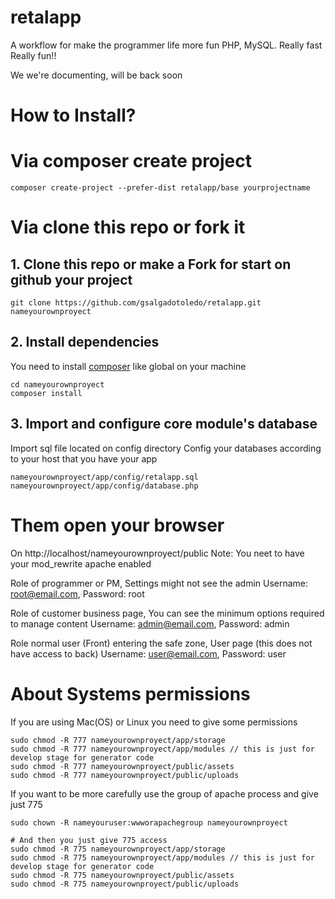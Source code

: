 retalapp
========

A workflow for make the programmer life more fun PHP, MySQL. Really fast Really fun!!

We we're documenting, will be back soon

# How to Install? #

# Via composer create project #
```
composer create-project --prefer-dist retalapp/base yourprojectname
```
# Via clone this repo or fork it #
## 1. Clone this repo or make a Fork for start on github your project ##
```
git clone https://github.com/gsalgadotoledo/retalapp.git nameyourownproyect
```

## 2. Install dependencies ##
You need to install [composer](https://getcomposer.org/download/) like global on your machine
```
cd nameyourownproyect
composer install
```

## 3. Import and configure core module's database ##
Import sql file located on config directory
Config your databases according to your host that you have your app
```
nameyourownproyect/app/config/retalapp.sql
nameyourownproyect/app/config/database.php
```
# Them open your browser #
On http://localhost/nameyourownproyect/public
Note: You neet to have your mod_rewrite apache enabled

Role of programmer or PM, Settings might not see the admin
Username: root@email.com, Password: root

Role of customer business page, You can see the minimum options required to manage content
Username: admin@email.com, Password: admin

Role normal user (Front) entering the safe zone, User page (this does not have access to back)
Username: user@email.com, Password: user

# About Systems permissions #

If you are using Mac(OS) or Linux you need to give some permissions
```
sudo chmod -R 777 nameyourownproyect/app/storage
sudo chmod -R 777 nameyourownproyect/app/modules // this is just for develop stage for generator code
sudo chmod -R 777 nameyourownproyect/public/assets
sudo chmod -R 777 nameyourownproyect/public/uploads
```

If you want to be more carefully use the group of apache process and give just 775
```
sudo chown -R nameyouruser:wwworapachegroup nameyourownproyect

# And then you just give 775 access
sudo chmod -R 775 nameyourownproyect/app/storage
sudo chmod -R 775 nameyourownproyect/app/modules // this is just for develop stage for generator code
sudo chmod -R 775 nameyourownproyect/public/assets
sudo chmod -R 775 nameyourownproyect/public/uploads
```
